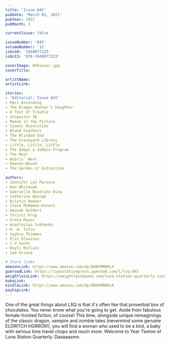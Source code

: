 ```yaml
---
title: 'Issue 045'
pubDate: 'March 01, 2021'
pubYear: 2021
pubMonth: 3

currentIssue: false

issueNumber: '045'
volumeNumber: '12'
isbn10: '1949077225'
isbn13: '978-1949077223'

coverImage: 045cover.jpg
coverTitle: 

artistName: 
artistLink: 

stories:
- 'Editorial: Issue 045'
- Mars Ascending
- The Dragon Hunter’s Daughter
- A Test of Trouble
- Inspector 36
- Maeve in the Picture
- Cosmic Resolution
- Blood Feathers
- The Blinded God
- The Graveyard Library
- Little, Little, Little
- The Adopt a Zombie Program
- The Moor
- Hubris’ Nest
- Heaven-Bound
- The Garden of Extinction

authors:
- Jennifer Lyn Parsons
- Han Whiteoak
- Gabrielle Roselynn Dina
- Catherine George
- Kristin Hooker
- Clare McNamee-Annett
- Hannah Hulbert
- Christi Krug
- Greta Hayer
- Anastasiya Sukhenko
- K. A. Tutin
- Sophia Thimmes
- Elin Olausson
- J.V.Gachs
- Hayli McClain
- Sam Grieve

# Store links
amazonLink: https://www.amazon.com/dp/B08XMNRKLK
gumroadLink: https://lunastationpress.gumroad.com/l/lsq-045
weightlessLink: https://weightlessbooks.com/luna-station-quarterly-issue-045/
koboLink: 
kindleLink: https://www.amazon.com/dp/B08XMNRKLK
payhipLink: 
---
```


One of the great things about LSQ is that it's often like that proverbial box of chocolates. You never know what you're going to get. Aside from fabulous female-fronted fiction, of course!
This time, alongside unique reimaginings of the classic dragon, vampire and zombie tales (nevermind some genuine ELDRITCH HORROR!), you will find a woman who used to be a bird, a baby with serious time travel chops and much more.
Welcome to Year Twelve of Luna Station Quarterly. Daaaaaamn.
